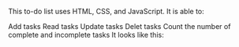 This to-do list uses HTML, CSS, and JavaScript. It is able to:

Add tasks
Read tasks
Update tasks
Delet tasks
Count the number of complete and incomplete tasks
It looks like this:
